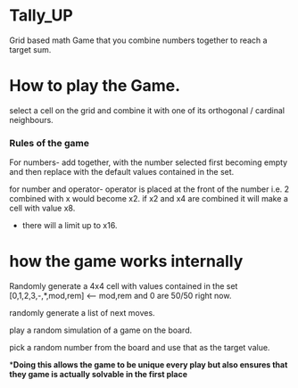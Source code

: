 # Tally_UP
Grid based math Game that you combine numbers together to reach a target sum.


# How to play the Game.
select a cell on the grid and combine it with one of its orthogonal / cardinal neighbours.

### Rules of the game

For numbers- add together, with the number selected first becoming empty and then replace with the default values contained in the set.

for number and operator- operator is placed at the front of the number i.e. 2 combined with x would become x2. if x2 and x4 are combined it will make a cell with value x8. 
- there will a limit up to x16.
  

# how the game works internally

Randomly generate a 4x4 cell with values contained in the set [0,1,2,3,-,*,mod,rem] <-- mod,rem and 0 are 50/50 right now.

randomly generate a list of next moves.

play a random simulation of a game on the board.

pick a random number from the board and use that as the target value.

***Doing this allows the game to be unique every play but also ensures that they game is actually solvable in the first place**
